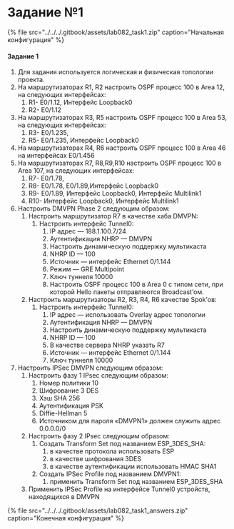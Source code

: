# Задание №1

{% file src="../../../.gitbook/assets/lab082\_task1.zip" caption="Начальная конфигурация" %}

#### Задание 1

1. Для задания используется логическая и физическая топологии проекта.
2. На маршрутизаторах R1, R2 настроить OSPF процесс 100 в Аrea 12, на следующих интерфейсах:
   1. R1- E0/1.12, Интерфейс Loopback0
   2. R2- E0/1.12
3. На маршрутизаторах R3, R5 настроить OSPF процесс 100 в Аrea 53, на следующих интерфейсах:
   1. R3- E0/1.235,
   2. R5- E0/1.235, Интерфейс Loopback0
4. На маршрутизаторах R4, R6 настроить OSPF процесс 100 в Аrea 46 на интерфейсах E0/1.456
5. На маршрутизаторах R7, R8,R9,R10 настроить OSPF процесс 100 в Аrea 107, на следующих интерфейсах:
   1. R7- E0/1.78,
   2. R8- E0/1.78, E0/1.89,Интерфейс Loopback0
   3. R9- E0/1.89, Интерфейс Loopback0, Интерфейс Multilink1
   4. R10- Интерфейс Loopback0, Интерфейс Multilink1
6. Настроить DMVPN Phase 2 следующим образом:
   1. Настроить маршрутизатор R7 в качестве хаба DMVPN:
      1. Настроить интерфейс Tunnel0:
         1. IP адрес — 188.1.100.7/24
         2. Аутентификация NHRP — DMVPN
         3. Настроить динамическую поддержку мультикаста
         4. NHRP ID — 100
         5. Источник — интерфейс Ethernet 0/1.144
         6. Режим — GRE Multipoint
         7. Ключ туннеля 10000
         8. Настроить OSPF процесс 100 в Аrea 0 с типом сети, при которой Hello пакеты отправляются Broadcast’ом.
   2. Настроить маршрутизаторы R2, R3, R4, R6 качеcтве Spok’ов:
      1. Настроить интерфейс Tunnel0:
         1. IP адрес — использовать Overlay адрес топологии
         2. Аутентификация NHRP — DMVPN
         3. Настроить динамическую поддержку мультикаста
         4. NHRP ID — 100
         5. В качестве сервера NHRP указать R7
         6. Источник — интерфейс Ethernet 0/1.144
         7. Ключ туннеля 10000
7. Настроить IPSec DMVPN следующим образом:
   1. Настроить фазу 1 IPsec следующим образом:
      1. Номер политики 10
      2. Шифрование 3 DES
      3. Хэш SHA 256
      4. Аутентификация PSK
      5. Diffie-Hellman 5
      6. Источником для пароля «DMVPN1» должен служить адрес 0.0.0.0/0
   2. Настроить фазу 2 IPsec следующим образом:
      1. Создать Transform Set под названием ESP\_3DES\_SHA:
         1. в качестве протокола использовать ESP
         2. в качестве шифрования 3DES
         3. в качестве аутентификации использовать HMAC SHA1
      2. Создать IPSec Profile под названием DMVPN1:
         1. применить Transform Set под названием ESP\_3DES\_SHA
   3. Применить IPSec Profile на интерфейсе Tunnel0 устройств, находящихся в DMVPN

{% file src="../../../.gitbook/assets/lab082\_task1\_answers.zip" caption="Конечная конфигурация" %}

